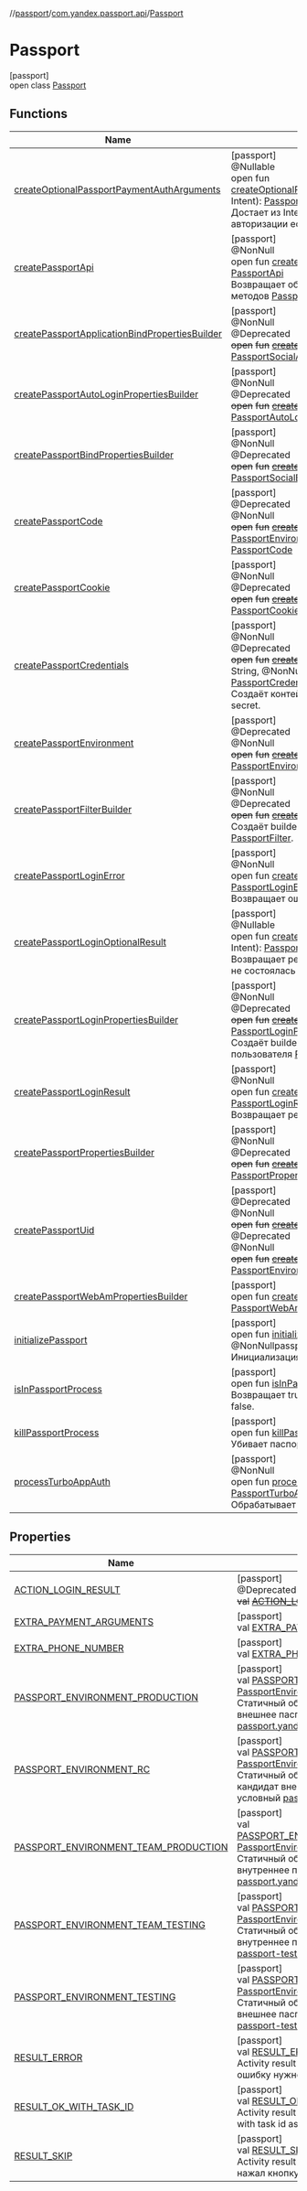 //[passport](../../../index.md)/[com.yandex.passport.api](../index.md)/[Passport](index.md)

# Passport

[passport]\
open class [Passport](index.md)

## Functions

| Name | Summary |
|---|---|
| [createOptionalPassportPaymentAuthArguments](create-optional-passport-payment-auth-arguments.md) | [passport]<br>@Nullable<br>open fun [createOptionalPassportPaymentAuthArguments](create-optional-passport-payment-auth-arguments.md)(@NonNullintent: Intent): [PassportPaymentAuthArguments](../-passport-payment-auth-arguments/index.md)<br>Достает из Intent аргументы для прохождения платежной авторизации если они там лежат. |
| [createPassportApi](create-passport-api.md) | [passport]<br>@NonNull<br>open fun [createPassportApi](create-passport-api.md)(@NonNullcontext: Context): [PassportApi](../-passport-api/index.md)<br>Возвращает объект, который нужно использовать для вызова методов [PassportApi](../-passport-api/index.md). |
| [createPassportApplicationBindPropertiesBuilder](create-passport-application-bind-properties-builder.md) | [passport]<br>@NonNull<br>@Deprecated<br>~~open~~ ~~fun~~ [~~createPassportApplicationBindPropertiesBuilder~~](create-passport-application-bind-properties-builder.md)~~(~~~~)~~~~:~~ [PassportSocialApplicationBindProperties.Builder](../-passport-social-application-bind-properties/-builder/index.md) |
| [createPassportAutoLoginPropertiesBuilder](create-passport-auto-login-properties-builder.md) | [passport]<br>@NonNull<br>@Deprecated<br>~~open~~ ~~fun~~ [~~createPassportAutoLoginPropertiesBuilder~~](create-passport-auto-login-properties-builder.md)~~(~~~~)~~~~:~~ [PassportAutoLoginProperties.Builder](../-passport-auto-login-properties/-builder/index.md) |
| [createPassportBindPropertiesBuilder](create-passport-bind-properties-builder.md) | [passport]<br>@NonNull<br>@Deprecated<br>~~open~~ ~~fun~~ [~~createPassportBindPropertiesBuilder~~](create-passport-bind-properties-builder.md)~~(~~~~)~~~~:~~ [PassportSocialBindProperties.Builder](../-passport-social-bind-properties/-builder/index.md) |
| [createPassportCode](create-passport-code.md) | [passport]<br>@Deprecated<br>@NonNull<br>~~open~~ ~~fun~~ [~~createPassportCode~~](create-passport-code.md)~~(~~@NonNullenvironment: [PassportEnvironment](../-passport-environment/index.md), @NonNullvalue: String~~)~~~~:~~ [PassportCode](../-passport-code/index.md) |
| [createPassportCookie](create-passport-cookie.md) | [passport]<br>@NonNull<br>@Deprecated<br>~~open~~ ~~fun~~ [~~createPassportCookie~~](create-passport-cookie.md)~~(~~@NonNullintent: Intent~~)~~~~:~~ [PassportCookie](../-passport-cookie/index.md) |
| [createPassportCredentials](create-passport-credentials.md) | [passport]<br>@NonNull<br>@Deprecated<br>~~open~~ ~~fun~~ [~~createPassportCredentials~~](create-passport-credentials.md)~~(~~@NonNullencryptedId: String, @NonNullencryptedSecret: String~~)~~~~:~~ [PassportCredentials](../-passport-credentials/index.md)<br>Создаёт контейнер для зашифрованной пары client id / client secret. |
| [createPassportEnvironment](create-passport-environment.md) | [passport]<br>@Deprecated<br>@NonNull<br>~~open~~ ~~fun~~ [~~createPassportEnvironment~~](create-passport-environment.md)~~(~~integer: Int~~)~~~~:~~ [PassportEnvironment](../-passport-environment/index.md) |
| [createPassportFilterBuilder](create-passport-filter-builder.md) | [passport]<br>@NonNull<br>@Deprecated<br>~~open~~ ~~fun~~ [~~createPassportFilterBuilder~~](create-passport-filter-builder.md)~~(~~~~)~~~~:~~ [PassportFilter.Builder](../-passport-filter/-builder/index.md)<br>Создаёт builder для фильтра аккаунтов по их типу [PassportFilter](../-passport-filter/index.md). |
| [createPassportLoginError](create-passport-login-error.md) | [passport]<br>@NonNull<br>open fun [createPassportLoginError](create-passport-login-error.md)(@NonNullintent: Intent): [PassportLoginError](../-passport-login-error/index.md)<br>Возвращает ошибку неуспешной авторизации. |
| [createPassportLoginOptionalResult](create-passport-login-optional-result.md) | [passport]<br>@Nullable<br>open fun [createPassportLoginOptionalResult](create-passport-login-optional-result.md)(@NonNullintent: Intent): [PassportLoginResult](../-passport-login-result/index.md)<br>Возвращает результат авторизации или null если авторизация не состоялась |
| [createPassportLoginPropertiesBuilder](create-passport-login-properties-builder.md) | [passport]<br>@NonNull<br>@Deprecated<br>~~open~~ ~~fun~~ [~~createPassportLoginPropertiesBuilder~~](create-passport-login-properties-builder.md)~~(~~~~)~~~~:~~ [PassportLoginProperties.Builder](../-passport-login-properties/-builder/index.md)<br>Создаёт builder для фильтра показа формы авторизации пользователя [PassportLoginProperties](../-passport-login-properties/index.md). |
| [createPassportLoginResult](create-passport-login-result.md) | [passport]<br>@NonNull<br>open fun [createPassportLoginResult](create-passport-login-result.md)(@NonNullintent: Intent): [PassportLoginResult](../-passport-login-result/index.md)<br>Возвращает результат успешной авторизации. |
| [createPassportPropertiesBuilder](create-passport-properties-builder.md) | [passport]<br>@NonNull<br>@Deprecated<br>~~open~~ ~~fun~~ [~~createPassportPropertiesBuilder~~](create-passport-properties-builder.md)~~(~~~~)~~~~:~~ [PassportProperties.Builder](../-passport-properties/-builder/index.md) |
| [createPassportUid](create-passport-uid.md) | [passport]<br>@Deprecated<br>@NonNull<br>~~open~~ ~~fun~~ [~~createPassportUid~~](create-passport-uid.md)~~(~~value: Long~~)~~~~:~~ [PassportUid](../-passport-uid/index.md)<br>@Deprecated<br>@NonNull<br>~~open~~ ~~fun~~ [~~createPassportUid~~](create-passport-uid.md)~~(~~@NonNullenvironment: [PassportEnvironment](../-passport-environment/index.md), value: Long~~)~~~~:~~ [PassportUid](../-passport-uid/index.md) |
| [createPassportWebAmPropertiesBuilder](create-passport-web-am-properties-builder.md) | [passport]<br>open fun [createPassportWebAmPropertiesBuilder](create-passport-web-am-properties-builder.md)(): [PassportWebAmProperties.Builder](../-passport-web-am-properties/-builder/index.md) |
| [initializePassport](initialize-passport.md) | [passport]<br>open fun [initializePassport](initialize-passport.md)(@NonNullcontext: Context, @NonNullpassportProperties: [PassportProperties](../-passport-properties/index.md))<br>Инициализация API для процесса *:passport* в Application. |
| [isInPassportProcess](is-in-passport-process.md) | [passport]<br>open fun [isInPassportProcess](is-in-passport-process.md)(): Boolean<br>Возвращает true, если текущий процесс *:passport*, иначе – false. |
| [killPassportProcess](kill-passport-process.md) | [passport]<br>open fun [killPassportProcess](kill-passport-process.md)(@NonNullcontext: Context)<br>Убивает паспортный процесс из клиентского процесса. |
| [processTurboAppAuth](process-turbo-app-auth.md) | [passport]<br>@NonNull<br>open fun [processTurboAppAuth](process-turbo-app-auth.md)(@Nullableintent: Intent): [PassportTurboAppResult](../-passport-turbo-app-result/index.md)<br>Обрабатывает результат экрана OAuth скоупов. |

## Properties

| Name | Summary |
|---|---|
| [ACTION_LOGIN_RESULT](-a-c-t-i-o-n_-l-o-g-i-n_-r-e-s-u-l-t.md) | [passport]<br>@Deprecated<br>~~val~~ [~~ACTION_LOGIN_RESULT~~](-a-c-t-i-o-n_-l-o-g-i-n_-r-e-s-u-l-t.md)~~:~~ String |
| [EXTRA_PAYMENT_ARGUMENTS](-e-x-t-r-a_-p-a-y-m-e-n-t_-a-r-g-u-m-e-n-t-s.md) | [passport]<br>val [EXTRA_PAYMENT_ARGUMENTS](-e-x-t-r-a_-p-a-y-m-e-n-t_-a-r-g-u-m-e-n-t-s.md): String |
| [EXTRA_PHONE_NUMBER](-e-x-t-r-a_-p-h-o-n-e_-n-u-m-b-e-r.md) | [passport]<br>val [EXTRA_PHONE_NUMBER](-e-x-t-r-a_-p-h-o-n-e_-n-u-m-b-e-r.md): String |
| [PASSPORT_ENVIRONMENT_PRODUCTION](-p-a-s-s-p-o-r-t_-e-n-v-i-r-o-n-m-e-n-t_-p-r-o-d-u-c-t-i-o-n.md) | [passport]<br>val [PASSPORT_ENVIRONMENT_PRODUCTION](-p-a-s-s-p-o-r-t_-e-n-v-i-r-o-n-m-e-n-t_-p-r-o-d-u-c-t-i-o-n.md): [PassportEnvironment](../-passport-environment/index.md)<br> Статичный объект, указывающий на боевое внешнее паспортное окружение - условный [passport.yandex.ru](https://passport.yandex.ru). |
| [PASSPORT_ENVIRONMENT_RC](-p-a-s-s-p-o-r-t_-e-n-v-i-r-o-n-m-e-n-t_-r-c.md) | [passport]<br>val [PASSPORT_ENVIRONMENT_RC](-p-a-s-s-p-o-r-t_-e-n-v-i-r-o-n-m-e-n-t_-r-c.md): [PassportEnvironment](../-passport-environment/index.md)<br> Статичный объект, указывающий на релиз-кандидат внешнего паспортного окружение - условный [passport-rc.yandex.ru](https://passport-rc.yandex.ru). |
| [PASSPORT_ENVIRONMENT_TEAM_PRODUCTION](-p-a-s-s-p-o-r-t_-e-n-v-i-r-o-n-m-e-n-t_-t-e-a-m_-p-r-o-d-u-c-t-i-o-n.md) | [passport]<br>val [PASSPORT_ENVIRONMENT_TEAM_PRODUCTION](-p-a-s-s-p-o-r-t_-e-n-v-i-r-o-n-m-e-n-t_-t-e-a-m_-p-r-o-d-u-c-t-i-o-n.md): [PassportEnvironment](../-passport-environment/index.md)<br> Статичный объект, указывающий на боевое внутреннее паспортное окружение - условный [passport.yandex-team.ru](https://passport.yandex-team.ru). |
| [PASSPORT_ENVIRONMENT_TEAM_TESTING](-p-a-s-s-p-o-r-t_-e-n-v-i-r-o-n-m-e-n-t_-t-e-a-m_-t-e-s-t-i-n-g.md) | [passport]<br>val [PASSPORT_ENVIRONMENT_TEAM_TESTING](-p-a-s-s-p-o-r-t_-e-n-v-i-r-o-n-m-e-n-t_-t-e-a-m_-t-e-s-t-i-n-g.md): [PassportEnvironment](../-passport-environment/index.md)<br> Статичный объект, указывающий на тестовое внутреннее паспортное окружение - условный [passport-test.yandex-team.ru](https://passport-test.yandex-team.ru). |
| [PASSPORT_ENVIRONMENT_TESTING](-p-a-s-s-p-o-r-t_-e-n-v-i-r-o-n-m-e-n-t_-t-e-s-t-i-n-g.md) | [passport]<br>val [PASSPORT_ENVIRONMENT_TESTING](-p-a-s-s-p-o-r-t_-e-n-v-i-r-o-n-m-e-n-t_-t-e-s-t-i-n-g.md): [PassportEnvironment](../-passport-environment/index.md)<br> Статичный объект, указывающий на тестовое внешнее паспортное окружение - условный [passport-test.yandex.ru](https://passport-test.yandex.ru). |
| [RESULT_ERROR](-r-e-s-u-l-t_-e-r-r-o-r.md) | [passport]<br>val [RESULT_ERROR](-r-e-s-u-l-t_-e-r-r-o-r.md): Int<br>Activity result code в случае ошибки, если ошибку нужно обработать вне активити. |
| [RESULT_OK_WITH_TASK_ID](-r-e-s-u-l-t_-o-k_-w-i-t-h_-t-a-s-k_-i-d.md) | [passport]<br>val [RESULT_OK_WITH_TASK_ID](-r-e-s-u-l-t_-o-k_-w-i-t-h_-t-a-s-k_-i-d.md): Int<br>Activity result code after success authorization with task id as result |
| [RESULT_SKIP](-r-e-s-u-l-t_-s-k-i-p.md) | [passport]<br>val [RESULT_SKIP](-r-e-s-u-l-t_-s-k-i-p.md): Int<br>Activity result code в случае если пользователь нажал кнопку &quot;Пропустить&quot; |
